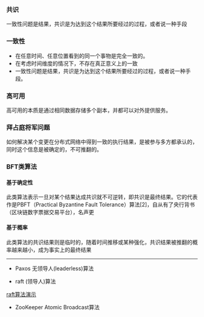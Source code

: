 
### 共识

一致性问题是结果，共识是为达到这个结果所要经过的过程，或者说一种手段

### 一致性

- 在任意时间、任意位置看到的同一个事物是完全一致的。
- 在考虑时间维度的情况下，不存在真正意义上的一致
- 一致性问题是结果，共识是为达到这个结果所要经过的过程，或者说一种手段。


### 高可用

高可用的本质是通过相同数据存储多个副本，并都可以对外提供服务。

### 拜占庭将军问题

如何解决某个变更在分布式网络中得到一致的执行结果，是被参与多方都承认的，同时这个信息是被确定的，不可推翻的。

### BFT类算法

#### 基于确定性

此类算法表示一旦对某个结果达成共识就不可逆转，即共识是最终结果。它的代表作是PBFT（Practical Byzantine Fault Tolerance）算法[2]，自从有了央行背书（区块链数字票据交易平台），名声更

#### 基于概率

此类算法的共识结果则是临时的，随着时间推移或某种强化，共识结果被推翻的概率越来越小，成为事实上的最终结果

-----
- Paxos 无领导人(leaderless)算法
  
- raft (领导人)算法

[raft算法演示](http://thesecretlivesofdata.com/raft/)

- ZooKeeper Atomic Broadcast算法
